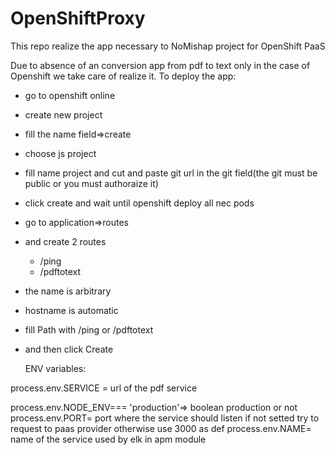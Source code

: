 # OpenShiftProxy
This repo realize the app necessary to NoMishap project for OpenShift PaaS

Due to absence of an conversion app from pdf to text only in the case of Openshift we take care of realize it.
To deploy the app:
- go to openshift online
- create new project
- fill the name field=>create
- choose js project 
- fill name project and cut and paste git url in the git field(the git must be public or you must authoraize it)
- click create and wait until openshift deploy all nec pods
- go to application=>routes
- and create 2 routes
  - /ping
  - /pdftotext

- the name is arbitrary 

- hostname is automatic 

- fill Path with /ping or /pdftotext

- and then click Create

  ENV variables:

process.env.SERVICE = url of the pdf service

process.env.NODE_ENV=== 'production'=> boolean production or not
process.env.PORT= port where the service should listen if not setted try to request to paas provider otherwise use 3000 as def
process.env.NAME= name of the service used by elk in apm module
